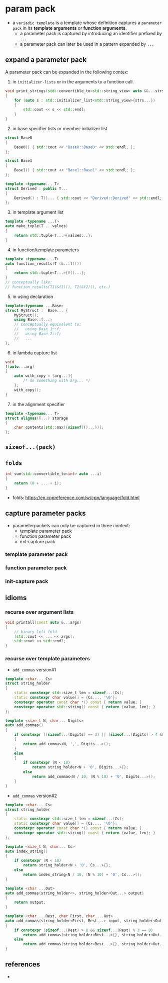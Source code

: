 # param pack
* a `variadic template` is a template whose definition captures a `parameter pack` in its **template arguments** or **function arguments**.
    * a parameter pack is captured by introducing an identifier prefixed by `...`
    * a parameter pack can later be used in a pattern expanded by `...`

## expand a parameter pack
A parameter pack can be expanded in the following contex:
1. in `initializer-lists` or in the arguments to a function call.
```cpp
void print_strings(std::convertible_to<std::string_view> auto &&...strs)
{
    for (auto s : std::initializer_list<std::string_view>{strs...})     // expand to initializer list
    {
        std::cout << s << std::endl;
    }
}
```

2. in base specifier lists or member-initializer list
```cpp
struct Base0
{
    Base0() { std::cout << "Base0::Base0" << std::endl; };
};

struct Base1
{
    Base1() { std::cout << "Base1::Base1" << std::endl; };
};

template <typename... T>
struct Derived : public T...                                                // base specifier list
{
    Derived() : T()... { std::cout << "Derived::Derived" << std::endl; };    // member-initializer list
};
```

3. in template argument list
```cpp
template <typename ...T>
auto make_tuple(T ...values)
{
    return std::tuple<T...>{values...};
}
```

4. in function/template parameters
```cpp
template <typename ...T>
auto function_results(T (&...f)())
{
    return std::tuple<T...>{f()...};
}
// conceptually like:
// function_results(T1(&f1)(), T2(&f2)(), etc.)
```

5. in using declaration
```cpp
template<typename ...Base>
struct MyStruct :  Base... {
    MyStruct();
    using Base::f...;
    // Conceptually equivalent to:
    //   using Base_1::f;
    //   using Base_2::f;
    //   ...
};
```

6. in lambda capture list
```cpp
void
f(auto...arg)
{
    auto with_copy = [arg...]{
        /* do something with arg... */
    };
    with_copy();
}
```

7. in the alignment specifier
```cpp
template <typename... T>
struct alignas(T...) storage
{
    char contents[std::max({sizeof(T)...})];
};
```

## `sizeof...(pack)`
## `folds`
```cpp
int sum(std::convertible_to<int> auto ...i)
{
    return (0 + ... + i);
}
```
* folds: https://en.cppreference.com/w/cpp/language/fold.html

## capture parameter packs
* parameterpackets can only be captured in three context:
    * template parameter pack
    * function parameter pack
    * init-capture pack

### template parameter pack
### function parameter pack
### init-capture pack


## idioms

### recurse over argument lists
```cpp
void printall(const auto &...args)
{
    // binary left fold
    (std::cout << ... << args);
    std::cout << std::endl;
}
```

### recurse over template parameters
* `add_commas` version#1
```cpp
template <char... Cs>
struct string_holder
{
    static constexpr std::size_t len = sizeof...(Cs);
    static constexpr char value[] = {Cs..., '\0'};
    constexpr operator const char *() const { return value; }
    constexpr operator std::string() const { return {value, len}; }
};

template <size_t N, char... Digits>
auto add_commas()
{
    if constexpr ((sizeof...(Digits) == 3) || (sizeof...(Digits) > 4 && (sizeof...(Digits) % 4 == 3)))
    {
        return add_commas<N, ',', Digits...>();
    }
    else
    {
        if constexpr (N < 10)
            return string_holder<N + '0', Digits...>{};
        else
            return add_commas<N / 10, (N % 10) + '0', Digits...>();
    }
}
```
* `add_commas` version#2

```cpp
template <char... Cs>
struct string_holder
{
    static constexpr std::size_t len = sizeof...(Cs);
    static constexpr char value[] = {Cs..., '\0'};
    constexpr operator const char *() const { return value; }
    constexpr operator std::string() const { return {value, len}; }
};

template <size_t N, char... Cs>
auto index_string()
{
    if constexpr (N < 10)
        return string_holder<N + '0', Cs...>{};
    else
        return index_string<N / 10, (N % 10) + '0', Cs...>();
}

template <char ...Out>
auto add_commas(string_holder<>, string_holder<Out...> output)
{
    return output;
}

template <char ...Rest, char First, char ...Out>
auto add_commas(string_holder<First, Rest...> input, string_holder<Out...> output = {})
{
    if constexpr (sizeof...(Rest) > 0 && sizeof...(Rest) % 3 == 0)
        return add_commas(string_holder<Rest...>{}, string_holder<Out..., First, ','>{});
    else
        return add_commas(string_holder<Rest...>{}, string_holder<Out..., First>{});
}

```

## references
* 
